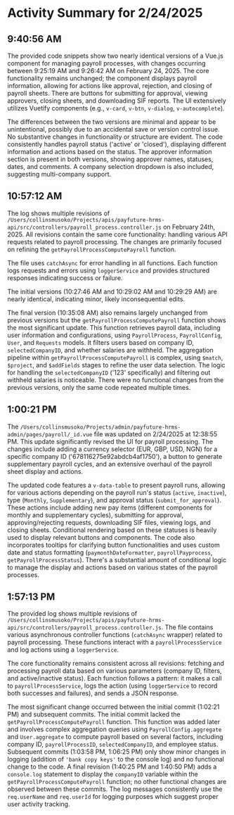 # Activity Summary for 2/24/2025

## 9:40:56 AM
The provided code snippets show two nearly identical versions of a Vue.js component for managing payroll processes, with changes occurring between 9:25:19 AM and 9:26:42 AM on February 24, 2025.  The core functionality remains unchanged; the component displays payroll information, allowing for actions like approval, rejection, and closing of payroll sheets.  There are buttons for submitting for approval, viewing approvers, closing sheets, and downloading SIF reports.  The UI extensively utilizes Vuetify components (e.g., `v-card`, `v-btn`, `v-dialog`, `v-autocomplete`).

The differences between the two versions are minimal and appear to be unintentional, possibly due to an accidental save or version control issue.  No substantive changes in functionality or structure are evident.  The code consistently handles payroll status ('active' or 'closed'), displaying different information and actions based on the status.  The approver information section is present in both versions, showing approver names, statuses, dates, and comments.  A company selection dropdown is also included, suggesting multi-company support.


## 10:57:12 AM
The log shows multiple revisions of `/Users/collinsmusoko/Projects/apis/payfuture-hrms-api/src/controllers/payroll_process.controller.js` on February 24th, 2025.  All revisions contain the same core functionality:  handling various API requests related to payroll processing.  The changes are primarily focused on refining the `getPayrollProcessComputePayroll` function.

The file uses `catchAsync` for error handling in all functions.  Each function logs requests and errors using `loggerService` and provides structured responses indicating success or failure.

The initial versions (10:27:46 AM and 10:29:02 AM and 10:29:29 AM)  are nearly identical, indicating minor, likely inconsequential edits.

The final version (10:35:08 AM) also remains largely unchanged from previous versions but the  `getPayrollProcessComputePayroll` function shows the most significant update. This function retrieves payroll data, including user information and configurations, using `PayrollProcess`, `PayrollConfig`, `User`, and `Requests` models.  It filters users based on company ID, `selectedCompanyID`, and whether salaries are withheld. The aggregation pipeline within `getPayrollProcessComputePayroll` is complex, using `$match`, `$project`, and `$addFields` stages to refine the user data selection.  The logic for handling the `selectedCompanyID` ('123' specifically) and filtering out withheld salaries is noticeable. There were no functional changes from the previous versions, only the same code repeated multiple times.


## 1:00:21 PM
The `/Users/collinsmusoko/Projects/admin/payfuture-hrms-admin/pages/payroll/_id.vue` file was updated on 2/24/2025 at 12:38:55 PM.  This update significantly revised the UI for payroll processing.  The changes include adding a currency selector (EUR, GBP, USD, NGN) for a specific company ID ('678116275e92abdcb4af1750'),  a button to generate supplementary payroll cycles, and an extensive overhaul of the payroll sheet display and actions.

The updated code features a `v-data-table` to present payroll runs, allowing for various actions depending on the payroll run's status (`active`, `inactive`), type (`Monthly`, `Supplementary`), and approval status (`submit_for_approval`).  These actions include adding new pay items (different components for monthly and supplementary cycles), submitting for approval, approving/rejecting requests, downloading SIF files, viewing logs, and closing sheets.  Conditional rendering based on these statuses is heavily used to display relevant buttons and components.  The code also incorporates tooltips for clarifying button functionalities and uses custom date and status formatting (`paymonthDateFormatter`, `payrollPayprocess`, `getPayrollProcessStatus`).  There's a substantial amount of conditional logic to manage the display and actions based on various states of the payroll processes.


## 1:57:13 PM
The provided log shows multiple revisions of `/Users/collinsmusoko/Projects/apis/payfuture-hrms-api/src/controllers/payroll_process.controller.js`.  The file contains various asynchronous controller functions (`catchAsync` wrapper) related to payroll processing.  These functions interact with a `payrollProcessService` and log actions using a `loggerService`.

The core functionality remains consistent across all revisions: fetching and processing payroll data based on various parameters (company ID, filters, and active/inactive status).  Each function follows a pattern:  it makes a call to `payrollProcessService`, logs the action (using `loggerService` to record both successes and failures), and sends a JSON response.

The most significant change occurred between the initial commit (1:02:21 PM) and subsequent commits.  The initial commit lacked the `getPayrollProcessComputePayroll` function. This function was added later and involves complex aggregation queries using `PayrollConfig.aggregate` and `User.aggregate` to compute payroll based on several factors, including company ID, `payrollProcessID`, `selectedCompanyID`, and employee status.  Subsequent commits (1:03:58 PM, 1:06:25 PM) only show minor changes in logging (addition of  `'bank copy keys'` to the console log) and no functional change to the code.  A final revision (1:40:25 PM and 1:40:50 PM) adds a `console.log` statement to display the `companyID` variable within the `getPayrollProcessComputePayroll` function; no other functional changes are observed between these commits.  The log messages consistently use the `req.userName` and `req.userId` for logging purposes which suggest proper user activity tracking.
